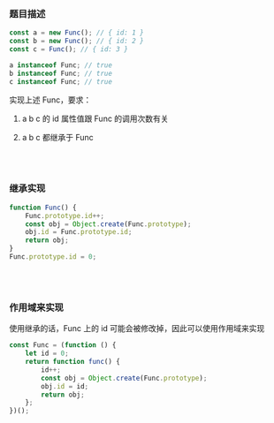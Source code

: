 ### 题目描述

```javascript
const a = new Func(); // { id: 1 }
const b = new Func(); // { id: 2 }
const c = Func(); // { id: 3 }

a instanceof Func; // true
b instanceof Func; // true
c instanceof Func; // true
```

实现上述 Func，要求：

1. a b c 的 id 属性值跟 Func 的调用次数有关

2. a b c 都继承于 Func

</br>
</br>

### 继承实现

```javascript
function Func() {
    Func.prototype.id++;
    const obj = Object.create(Func.prototype);
    obj.id = Func.prototype.id;
    return obj;
}
Func.prototype.id = 0;
```

</br>
</br>

### 作用域来实现

使用继承的话，Func 上的 id 可能会被修改掉，因此可以使用作用域来实现

```javascript
const Func = (function () {
    let id = 0;
    return function func() {
        id++;
        const obj = Object.create(Func.prototype);
        obj.id = id;
        return obj;
    };
})();
```

</br>
</br>
